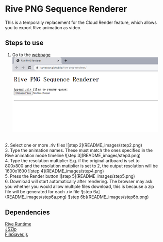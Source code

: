 # Rive PNG Sequence Renderer
This is a temporally replacement for the Cloud Render feature, which allows you to export Rive animation as video.
## Steps to use
1. Go to the [webpage](https://covector.github.io/rive-png-renderer/)
![step 1](README_images/step1.png)
<br />
2. Select one or more .riv files
![step 2](README_images/step2.png)
<br />
3. Type the animation names. These must match the ones specified in the Rive animation mode timeline
![step 3](README_images/step3.png)
<br />
4. Type the resolution multiplier E.g. if the original artboard is set to 800x800 and the resolution mutiplier is set to 2, the output resolution will be 1600x1600
![step 4](README_images/step4.png)
<br />
5. Press the Render button
![step 5](README_images/step5.png)
<br />
6. Download will start automatically after rendering. The browser may ask you whether you would allow multiple files download, this is because a zip file will be generated for each .riv file
![step 6a](README_images/step6a.png)
![step 6b](README_images/step6b.png)

## Dependencies
[Rive Runtime](https://github.com/rive-app/rive-wasm)<br />
[JSZip](https://github.com/Stuk/jszip)<br />
[FileSaver.js](https://github.com/eligrey/FileSaver.js)